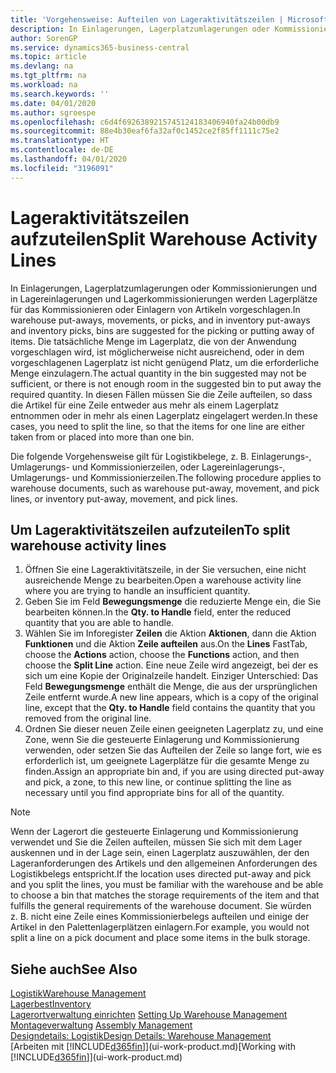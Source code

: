 ```yaml
---
title: 'Vorgehensweise: Aufteilen von Lageraktivitätszeilen | Microsoft Docs'
description: In Einlagerungen, Lagerplatzumlagerungen oder Kommissionierungen und in Lagereinlagerungen und Lagerkommissionierungen werden Lagerplätze für das Kommissionieren oder Einlagern von Artikeln vorgeschlagen. Die tatsächliche Menge im Lagerplatz, die von der Anwendung vorgeschlagen wird, ist möglicherweise nicht ausreichend, oder in dem vorgeschlagenen Lagerplatz ist nicht genügend Platz, um die erforderliche Menge einzulagern. In diesen Fällen müssen Sie die Zeile aufteilen, so dass die Artikel für eine Zeile entweder aus mehr als einem Lagerplatz entnommen oder in mehr als einen Lagerplatz eingelagert werden.
author: SorenGP
ms.service: dynamics365-business-central
ms.topic: article
ms.devlang: na
ms.tgt_pltfrm: na
ms.workload: na
ms.search.keywords: ''
ms.date: 04/01/2020
ms.author: sgroespe
ms.openlocfilehash: c6d4f6926389215745124183406940fa24b00db9
ms.sourcegitcommit: 88e4b30eaf6fa32af0c1452ce2f85ff1111c75e2
ms.translationtype: HT
ms.contentlocale: de-DE
ms.lasthandoff: 04/01/2020
ms.locfileid: "3196091"
---
```

# <a name="split-warehouse-activity-lines"></a><span data-ttu-id="e32ff-105">Lageraktivitätszeilen aufzuteilen</span><span class="sxs-lookup"><span data-stu-id="e32ff-105">Split Warehouse Activity Lines</span></span>
<span data-ttu-id="e32ff-106">In Einlagerungen, Lagerplatzumlagerungen oder Kommissionierungen und in Lagereinlagerungen und Lagerkommissionierungen werden Lagerplätze für das Kommissionieren oder Einlagern von Artikeln vorgeschlagen.</span><span class="sxs-lookup"><span data-stu-id="e32ff-106">In warehouse put-aways, movements, or picks, and in inventory put-aways and inventory picks, bins are suggested for the picking or putting away of items.</span></span> <span data-ttu-id="e32ff-107">Die tatsächliche Menge im Lagerplatz, die von der Anwendung vorgeschlagen wird, ist möglicherweise nicht ausreichend, oder in dem vorgeschlagenen Lagerplatz ist nicht genügend Platz, um die erforderliche Menge einzulagern.</span><span class="sxs-lookup"><span data-stu-id="e32ff-107">The actual quantity in the bin suggested may not be sufficient, or there is not enough room in the suggested bin to put away the required quantity.</span></span> <span data-ttu-id="e32ff-108">In diesen Fällen müssen Sie die Zeile aufteilen, so dass die Artikel für eine Zeile entweder aus mehr als einem Lagerplatz entnommen oder in mehr als einen Lagerplatz eingelagert werden.</span><span class="sxs-lookup"><span data-stu-id="e32ff-108">In these cases, you need to split the line, so that the items for one line are either taken from or placed into more than one bin.</span></span>  

<span data-ttu-id="e32ff-109">Die folgende Vorgehensweise gilt für Logistikbelege, z. B. Einlagerungs-, Umlagerungs- und Kommissionierzeilen, oder Lagereinlagerungs-, Umlagerungs- und Kommissionierzeilen.</span><span class="sxs-lookup"><span data-stu-id="e32ff-109">The following procedure applies to warehouse documents, such as warehouse put-away, movement, and pick lines, or inventory put-away, movement, and pick lines.</span></span>  

## <a name="to-split-warehouse-activity-lines"></a><span data-ttu-id="e32ff-110">Um Lageraktivitätszeilen aufzuteilen</span><span class="sxs-lookup"><span data-stu-id="e32ff-110">To split warehouse activity lines</span></span>  
1.  <span data-ttu-id="e32ff-111">Öffnen Sie eine Lageraktivitätszeile, in der Sie versuchen, eine nicht ausreichende Menge zu bearbeiten.</span><span class="sxs-lookup"><span data-stu-id="e32ff-111">Open a warehouse activity line where you are trying to handle an insufficient quantity.</span></span>  
2.  <span data-ttu-id="e32ff-112">Geben Sie im Feld **Bewegungsmenge** die reduzierte Menge ein, die Sie bearbeiten können.</span><span class="sxs-lookup"><span data-stu-id="e32ff-112">In the **Qty. to Handle** field, enter the reduced quantity that you are able to handle.</span></span>  
3.  <span data-ttu-id="e32ff-113">Wählen Sie im Inforegister **Zeilen** die Aktion **Aktionen**, dann die Aktion **Funktionen** und die Aktion **Zeile aufteilen** aus.</span><span class="sxs-lookup"><span data-stu-id="e32ff-113">On the **Lines** FastTab, choose the **Actions** action, choose the **Functions** action, and then choose the **Split Line** action.</span></span> <span data-ttu-id="e32ff-114">Eine neue Zeile wird angezeigt, bei der es sich um eine Kopie der Originalzeile handelt. Einziger Unterschied: Das Feld **Bewegungsmenge** enthält die Menge, die aus der ursprünglichen Zeile entfernt wurde.</span><span class="sxs-lookup"><span data-stu-id="e32ff-114">A new line appears, which is a copy of the original line, except that the **Qty. to Handle** field contains the quantity that you removed from the original line.</span></span>  
4.  <span data-ttu-id="e32ff-115">Ordnen Sie dieser neuen Zeile einen geeigneten Lagerplatz zu, und eine Zone, wenn Sie die gesteuerte Einlagerung und Kommissionierung verwenden, oder setzen Sie das Aufteilen der Zeile so lange fort, wie es erforderlich ist, um geeignete Lagerplätze für die gesamte Menge zu finden.</span><span class="sxs-lookup"><span data-stu-id="e32ff-115">Assign an appropriate bin and, if you are using directed put-away and pick, a zone, to this new line, or continue splitting the line as necessary until you find appropriate bins for all of the quantity.</span></span>  

> [!NOTE]  
>  <span data-ttu-id="e32ff-116">Wenn der Lagerort die gesteuerte Einlagerung und Kommissionierung verwendet und Sie die Zeilen aufteilen, müssen Sie sich mit dem Lager auskennen und in der Lage sein, einen Lagerplatz auszuwählen, der den Lageranforderungen des Artikels und den allgemeinen Anforderungen des Logistikbelegs entspricht.</span><span class="sxs-lookup"><span data-stu-id="e32ff-116">If the location uses directed put-away and pick and you split the lines, you must be familiar with the warehouse and be able to choose a bin that matches the storage requirements of the item and that fulfills the general requirements of the warehouse document.</span></span> <span data-ttu-id="e32ff-117">Sie würden z. B. nicht eine Zeile eines Kommissionierbelegs aufteilen und einige der Artikel in den Palettenlagerplätzen einlagern.</span><span class="sxs-lookup"><span data-stu-id="e32ff-117">For example, you would not split a line on a pick document and place some items in the bulk storage.</span></span>  

## <a name="see-also"></a><span data-ttu-id="e32ff-118">Siehe auch</span><span class="sxs-lookup"><span data-stu-id="e32ff-118">See Also</span></span>  
[<span data-ttu-id="e32ff-119">Logistik</span><span class="sxs-lookup"><span data-stu-id="e32ff-119">Warehouse Management</span></span>](warehouse-manage-warehouse.md)  
[<span data-ttu-id="e32ff-120">Lagerbest</span><span class="sxs-lookup"><span data-stu-id="e32ff-120">Inventory</span></span>](inventory-manage-inventory.md)  
<span data-ttu-id="e32ff-121">[Lagerortverwaltung einrichten](warehouse-setup-warehouse.md)   </span><span class="sxs-lookup"><span data-stu-id="e32ff-121">[Setting Up Warehouse Management](warehouse-setup-warehouse.md)   </span></span>  
<span data-ttu-id="e32ff-122">[Montageverwaltung](assembly-assemble-items.md)  </span><span class="sxs-lookup"><span data-stu-id="e32ff-122">[Assembly Management](assembly-assemble-items.md)  </span></span>  
[<span data-ttu-id="e32ff-123">Designdetails: Logistik</span><span class="sxs-lookup"><span data-stu-id="e32ff-123">Design Details: Warehouse Management</span></span>](design-details-warehouse-management.md)  
<span data-ttu-id="e32ff-124">[Arbeiten mit [!INCLUDE[d365fin](includes/d365fin_md.md)]](ui-work-product.md)</span><span class="sxs-lookup"><span data-stu-id="e32ff-124">[Working with [!INCLUDE[d365fin](includes/d365fin_md.md)]](ui-work-product.md)</span></span>
